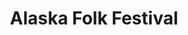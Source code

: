 ---
title: Alaska Folk Festival
url: http://www.akfolkfest.org/
description: Annual festival bringing musicians from across Alaska and beyond
category: Local Resources
order: 1
---
